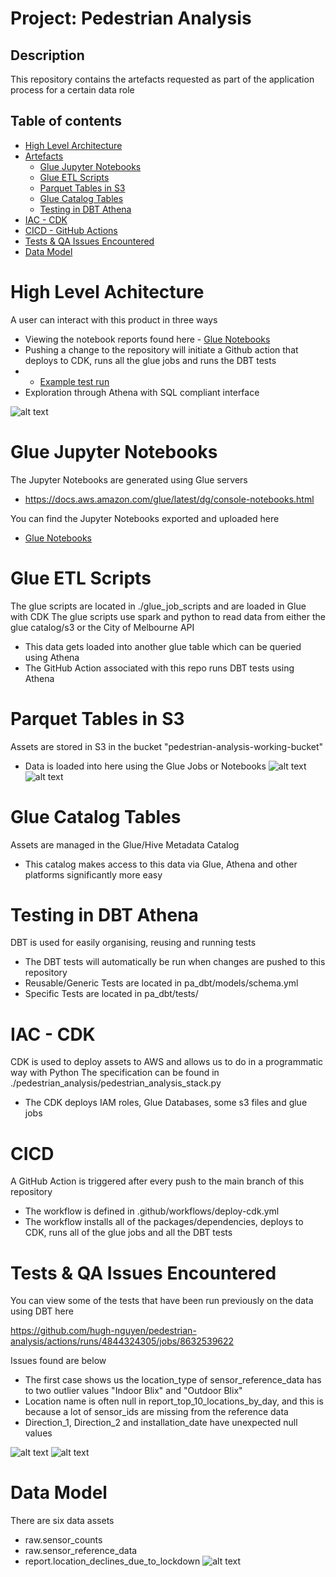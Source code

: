 Project: Pedestrian Analysis
=========

## Description
This repository contains the artefacts requested as part of the application process for a certain data role

## Table of contents
<!--ts-->
   * [High Level Architecture](#high-level-architecture)
   * [Artefacts](#artefacts)
      * [Glue Jupyter Notebooks](#glue-jupyter-notebooks)
      * [Glue ETL Scripts](#glue-etl-scripts)
      * [Parquet Tables in S3](#parquet-tables-in-s3)
      * [Glue Catalog Tables](#glue-catalog-tables)
      * [Testing in DBT Athena](#testing-in-dbt-athena)
   * [IAC - CDK](#iac---cdk)
   * [CICD - GitHub Actions](#cicd---github-actions)
   * [Tests & QA Issues Encountered](#tests--qa-issues-encountered)
   * [Data Model](#data-model)
<!--te-->

High Level Achitecture
============
A user can interact with this product in three ways
- Viewing the notebook reports found here - [Glue Notebooks](glue_notebooks/)
- Pushing a change to the repository will initiate a Github action that deploys to CDK, runs all the glue jobs and runs the DBT tests
- - [Example test run](https://github.com/hugh-nguyen/pedestrian-analysis/actions/runs/4847011503/jobs/8636882021)
- Exploration through Athena with SQL compliant interface

![alt text](/images/pa-hl-architecture.png)

Glue Jupyter Notebooks
============
The Jupyter Notebooks are generated using Glue servers 
- https://docs.aws.amazon.com/glue/latest/dg/console-notebooks.html

You can find the Jupyter Notebooks exported and uploaded here
- [Glue Notebooks](glue_notebooks/)


Glue ETL Scripts
============

The glue scripts are located in ./glue_job_scripts and are loaded in Glue with CDK
The glue scripts use spark and python to read data from either the glue catalog/s3 or the City of Melbourne API
- This data gets loaded into another glue table which can be queried using Athena
- The GitHub Action associated with this repo runs DBT tests using Athena

Parquet Tables in S3
============
Assets are stored in S3 in the bucket "pedestrian-analysis-working-bucket"
- Data is loaded into here using the Glue Jobs or Notebooks
![alt text](/images/pa-s3-parquet-1.png)
![alt text](/images/pa-s3-parquet-2.png)

Glue Catalog Tables
============
Assets are managed in the Glue/Hive Metadata Catalog
- This catalog makes access to this data via Glue, Athena and other platforms significantly more easy

Testing in DBT Athena
============
DBT is used for easily organising, reusing and running tests
- The DBT tests will automatically be run when changes are pushed to this repository
- Reusable/Generic Tests are located in pa_dbt/models/schema.yml
- Specific Tests are located in pa_dbt/tests/


IAC - CDK
============
CDK is used to deploy assets to AWS and allows us to do in a programmatic way with Python
The specification can be found in ./pedestrian_analysis/pedestrian_analysis_stack.py
- The CDK deploys IAM roles, Glue Databases, some s3 files and glue jobs

CICD
============
A GitHub Action is triggered after every push to the main branch of this repository
- The workflow is defined in .github/workflows/deploy-cdk.yml
- The workflow installs all of the packages/dependencies, deploys to CDK, runs all of the glue jobs and all the DBT tests

Tests & QA Issues Encountered
============
You can view some of the tests that have been run previously on the data using DBT here

https://github.com/hugh-nguyen/pedestrian-analysis/actions/runs/4844324305/jobs/8632539622

Issues found are below

- The first case shows us the location_type of sensor_reference_data has to two outlier values "Indoor Blix" and "Outdoor Blix"
- Location name is often null in report_top_10_locations_by_day, and this is because a lot of 
sensor_ids are missing from the reference data
- Direction_1, Direction_2 and installation_date have unexpected null values

![alt text](/images/pa-dbt-1.png)
![alt text](/images/pa-dbt-2.png)

Data Model
============
There are six data assets
- raw.sensor_counts
- raw.sensor_reference_data
- report.location_declines_due_to_lockdown
![alt text](/images/pa-data-model.png)